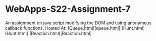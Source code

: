 # WebApps-S22-Assignment-7
An assignment on java script modifying the DOM and using anonymous callback functions.
Hosted At:
(Queue.html)[queue.html]
(Hunt.html)[Hunt.html]
(Reaction.html)[Reaction.html]
